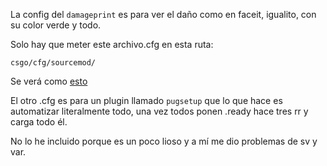 La config del `damageprint` es para ver el daño como en faceit, igualito, con su color verde y todo.

Solo hay que meter este archivo.cfg en esta ruta:

`csgo/cfg/sourcemod/`

Se verá como [esto](https://i.gyazo.com/23c757dcf20342ba7d5d65c52f355419.png)

El otro .cfg es para un plugin llamado `pugsetup` que lo que hace es automatizar literalmente todo, una vez todos ponen .ready hace tres rr y carga todo él.

No lo he incluido porque es un poco lioso y a mí me dio problemas de sv y var.
